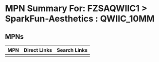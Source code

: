 



# MPN Summary For: FZSAQWIIC1 > SparkFun-Aesthetics : QWIIC_10MM

## MPNs
  

|MPN|Direct Links|Search Links|
| :--- | :--- | :--- |
||||
